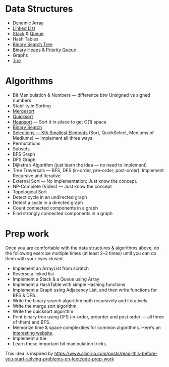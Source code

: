 # Data Structures
* Dynamic Array
* [Linked List](https://www.notion.so/Linked-list-39466fce6cc04908938246ffa33d0ccc)
* [Stack](https://www.notion.so/Stack-53d8208ddba74fa58b9288450b407244) & [Queue](https://www.notion.so/Queue-7ed01983f01041e492ef3aaddc421b8a)
* Hash Tables
* [Binary Search Tree](https://www.notion.so/Tree-27f956fdf04d44678807e2bb9fe90404)
* [Binary Heaps](https://www.notion.so/Tree-27f956fdf04d44678807e2bb9fe90404#d2a7067a623d41ac8b9fd3e0615d65eb) & [Priority Queue](https://www.notion.so/Tree-27f956fdf04d44678807e2bb9fe90404#dd9cfd9f9a584c4c83f2a73a21955f78)
* Graphs
* [Trie](https://www.notion.so/Tree-27f956fdf04d44678807e2bb9fe90404#b10a17a28e3347b4856afb37cba0b251)

# Algorithms
* Bit Manipulation & Numbers — difference btw Unsigned vs signed numbers
* Stability in Sorting
* [Mergesort](https://www.notion.so/Sorting-5691566d56e94e73a5c72d557f9f5d4c#dc334df3aa3e4a2294b600102c285e7b)
* [Quicksort](https://www.notion.so/Sorting-5691566d56e94e73a5c72d557f9f5d4c#26bbc7067df94050a88177103ceedfc3)
* [Heapsort](https://www.notion.so/Sorting-5691566d56e94e73a5c72d557f9f5d4c#ad9f9bce81664d649735d09e7a891e80) — Sort it in-place to get O(1) space
* [Binary Search](https://www.geeksforgeeks.org/binary-search/)
* [Selections — Kth Smallest Elements](https://www.notion.so/Selections-Kth-Smallest-Elements-b87c9cf2c27947c499408c6c0c3f3e7a) (Sort, QuickSelect, Mediums of Mediums) — Implement all three ways
* Permutations
* Subsets
* BFS Graph
* DFS Graph
* Dijkstra’s Algorithm (just learn the idea — no need to implement)
* Tree Traversals — BFS, DFS (in-order, pre-order, post-order): Implement Recursive and Iterative
* External Sort — No implementation; Just know the concept.
* NP-Complete (Video) — Just know the concept
* Topological Sort
* Detect cycle in an undirected graph
* Detect a cycle in a directed graph
* Count connected components in a graph
* Find strongly connected components in a graph

# Prep work
Once you are comfortable with the data structures & algorithms above, do the following exercise multiple times (at least 2–3 times) until you can do them with your eyes closed.

* Implement an ArrayList from scratch
* Reverse a linked list
* Implement a Stack & a Queue using Array
* Implement a HashTable with simple Hashing functions
* Implement a Graph using Adjacency List, and then write functions for BFS & DFS.
* Write the binary search algorithm both recursively and iteratively
* Write the merge sort algorithm
* Write the quicksort algorithm
* Print binary tree using DFS (in-order, preorder and post order — all three of them) and BFS.
* Memorize time & space complexities for common algorithms. Here’s an [interesting website](https://www.bigocheatsheet.com/).
* Implement a trie.
* Learn these important bit manipulation tricks.

This idea is inspired by https://www.alimirio.com/posts/read-this-before-you-start-solving-problems-on-leetcode-prep-work

